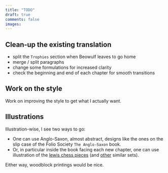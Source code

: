 ```yaml
---
title: "TODO"
draft: true
comments: false
images:
---
```


## Clean-up the existing translation

* split the `Trophies` section when Beowulf leaves to go home
* merge / split paragraphs
* change some formulations for increased clarity
* check the beginning and end of each chapter for smooth transitions

## Work on the style

Work on improving the style to get what I actually want.

## Illustrations

Illustration-wise, I see two ways to go:

* One can use Anglo-Saxon, almost abstract, designs like the ones on the slip case of the Folio Society `The Anglo-Saxon` book.
* Or, in particular inside the book facing each new chapter, one can use illustration of the [lewis chess pieces](https://www.nms.ac.uk/explore-our-collections/stories/scottish-history-and-archaeology/lewis-chess-pieces/) (and [other](https://en.wikipedia.org/wiki/Charlemagne_chessmen) similar sets).

Either way, woodblock printings would be nice.
